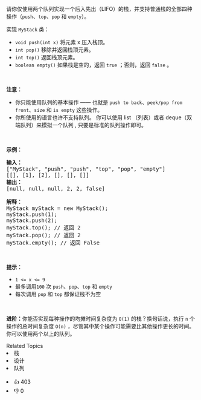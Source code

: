 <p>请你仅使用两个队列实现一个后入先出（LIFO）的栈，并支持普通栈的全部四种操作（<code>push</code>、<code>top</code>、<code>pop</code> 和 <code>empty</code>）。</p>

<p>实现 <code>MyStack</code> 类：</p>

<ul>
	<li><code>void push(int x)</code> 将元素 x 压入栈顶。</li>
	<li><code>int pop()</code> 移除并返回栈顶元素。</li>
	<li><code>int top()</code> 返回栈顶元素。</li>
	<li><code>boolean empty()</code> 如果栈是空的，返回 <code>true</code> ；否则，返回 <code>false</code> 。</li>
</ul>

<p> </p>

<p><strong>注意：</strong></p>

<ul>
	<li>你只能使用队列的基本操作 —— 也就是 <code>push to back</code>、<code>peek/pop from front</code>、<code>size</code> 和 <code>is empty</code> 这些操作。</li>
	<li>你所使用的语言也许不支持队列。 你可以使用 list （列表）或者 deque（双端队列）来模拟一个队列 , 只要是标准的队列操作即可。</li>
</ul>

<p> </p>

<p><strong>示例：</strong></p>

<pre>
<strong>输入：</strong>
["MyStack", "push", "push", "top", "pop", "empty"]
[[], [1], [2], [], [], []]
<strong>输出：</strong>
[null, null, null, 2, 2, false]

<strong>解释：</strong>
MyStack myStack = new MyStack();
myStack.push(1);
myStack.push(2);
myStack.top(); // 返回 2
myStack.pop(); // 返回 2
myStack.empty(); // 返回 False
</pre>

<p> </p>

<p><strong>提示：</strong></p>

<ul>
	<li><code>1 <= x <= 9</code></li>
	<li>最多调用<code>100</code> 次 <code>push</code>、<code>pop</code>、<code>top</code> 和 <code>empty</code></li>
	<li>每次调用 <code>pop</code> 和 <code>top</code> 都保证栈不为空</li>
</ul>

<p> </p>

<p><strong>进阶：</strong>你能否实现每种操作的均摊时间复杂度为 <code>O(1)</code> 的栈？换句话说，执行 <code>n</code> 个操作的总时间复杂度 <code>O(n)</code> ，尽管其中某个操作可能需要比其他操作更长的时间。你可以使用两个以上的队列。</p>
<div><div>Related Topics</div><div><li>栈</li><li>设计</li><li>队列</li></div></div><br><div><li>👍 403</li><li>👎 0</li></div>